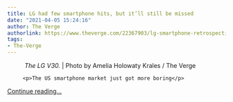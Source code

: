 ```yaml
---
title: LG had few smartphone hits, but it’ll still be missed
date: "2021-04-05 15:24:16"
author: The Verge
authorlink: https://www.theverge.com/22367903/lg-smartphone-retrospective-hits-misses
tags:
- The-Verge
---
```

<figure>
      <img alt="" src="https://cdn.vox-cdn.com/thumbor/eDBXjvGVjUCCc40UpPFaS-maVl8=/0x0:2040x1360/1310x873/cdn.vox-cdn.com/uploads/chorus_image/image/69077642/akrales_171012_2051_0070.0.jpg" />
        <figcaption><em>The LG V30.</em> | Photo by Amelia Holowaty Krales / The Verge</figcaption>
    </figure>


  		 <p>The US smartphone market just got more boring</p>
  <p>
    <a href="https://www.theverge.com/22367903/lg-smartphone-retrospective-hits-misses">Continue reading&hellip;</a>
  </p>